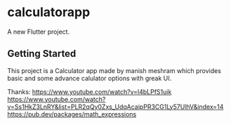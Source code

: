 # calculatorapp

A new Flutter project.

## Getting Started

This project is a Calculator app made by manish meshram which provides basic and some advance calulator options with greak UI.


Thanks:
https://www.youtube.com/watch?v=l4bLPfS1uik
https://www.youtube.com/watch?v=Ss1HkZ3LnRY&list=PLR2qQy0Zxs_UdqAcaipPR3CG1Ly57UlhV&index=14
https://pub.dev/packages/math_expressions

